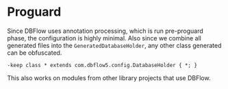 # Proguard

Since DBFlow uses annotation processing, which is run pre-proguard phase, the configuration is highly minimal. Also since we combine all generated files into the `GeneratedDatabaseHolder`, any other class generated can be obfuscated.

```text
-keep class * extends com.dbflow5.config.DatabaseHolder { *; }
```

This also works on modules from other library projects that use DBFlow.

